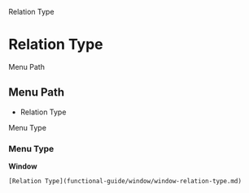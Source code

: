 
Relation Type
# Relation Type



Menu Path
## Menu Path



- Relation Type

Menu Type
### Menu Type

**Window**


```
[Relation Type](functional-guide/window/window-relation-type.md)
```